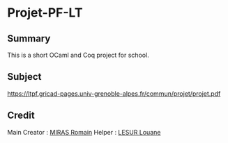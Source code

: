 # Projet-PF-LT
## Summary
This is a short OCaml and Coq project for school.

## Subject
https://ltpf.gricad-pages.univ-grenoble-alpes.fr/commun/projet/projet.pdf

## Credit
Main Creator : [MIRAS Romain](https://github.com/RomainMIRAS)
Helper : [LESUR Louane](https://github.com/LouaneL)
